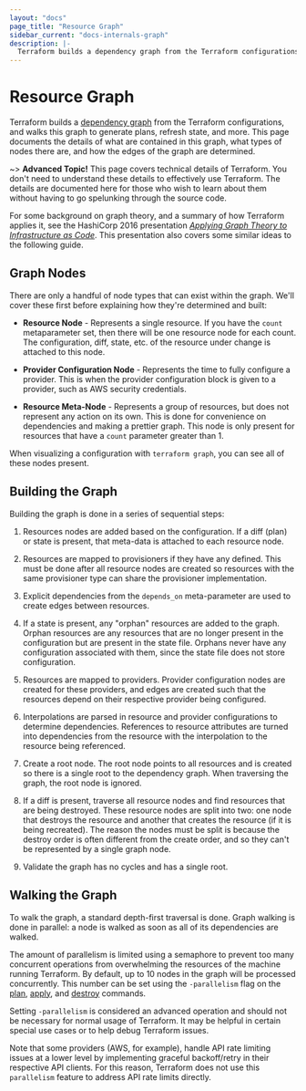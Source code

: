 ```yaml
---
layout: "docs"
page_title: "Resource Graph"
sidebar_current: "docs-internals-graph"
description: |-
  Terraform builds a dependency graph from the Terraform configurations, and walks this graph to generate plans, refresh state, and more. This page documents the details of what are contained in this graph, what types of nodes there are, and how the edges of the graph are determined.
---
```


# Resource Graph

Terraform builds a
[dependency graph](https://en.wikipedia.org/wiki/Dependency_graph)
from the Terraform configurations, and walks this graph to
generate plans, refresh state, and more. This page documents
the details of what are contained in this graph, what types
of nodes there are, and how the edges of the graph are determined.

~> **Advanced Topic!** This page covers technical details
of Terraform. You don't need to understand these details to
effectively use Terraform. The details are documented here for
those who wish to learn about them without having to go
spelunking through the source code.

For some background on graph theory, and a summary of how
Terraform applies it, see the HashiCorp 2016 presentation
[_Applying Graph Theory to Infrastructure as Code_](https://www.youtube.com/watch?v=Ce3RNfRbdZ0).
This presentation also covers some similar ideas to the following
guide.

## Graph Nodes

There are only a handful of node types that can exist within the
graph. We'll cover these first before explaining how they're
determined and built:

- **Resource Node** - Represents a single resource. If you have
  the `count` metaparameter set, then there will be one resource
  node for each count. The configuration, diff, state, etc. of
  the resource under change is attached to this node.

- **Provider Configuration Node** - Represents the time to fully
  configure a provider. This is when the provider configuration
  block is given to a provider, such as AWS security credentials.

- **Resource Meta-Node** - Represents a group of resources, but
  does not represent any action on its own. This is done for
  convenience on dependencies and making a prettier graph. This
  node is only present for resources that have a `count`
  parameter greater than 1.

When visualizing a configuration with `terraform graph`, you can
see all of these nodes present.

## Building the Graph

Building the graph is done in a series of sequential steps:

1. Resources nodes are added based on the configuration. If a
   diff (plan) or state is present, that meta-data is attached
   to each resource node.

1. Resources are mapped to provisioners if they have any
   defined. This must be done after all resource nodes are
   created so resources with the same provisioner type can
   share the provisioner implementation.

1. Explicit dependencies from the `depends_on` meta-parameter
   are used to create edges between resources.

1. If a state is present, any "orphan" resources are added to
   the graph. Orphan resources are any resources that are no
   longer present in the configuration but are present in the
   state file. Orphans never have any configuration associated
   with them, since the state file does not store configuration.

1. Resources are mapped to providers. Provider configuration
   nodes are created for these providers, and edges are created
   such that the resources depend on their respective provider
   being configured.

1. Interpolations are parsed in resource and provider configurations
   to determine dependencies. References to resource attributes
   are turned into dependencies from the resource with the interpolation
   to the resource being referenced.

1. Create a root node. The root node points to all resources and
   is created so there is a single root to the dependency graph. When
   traversing the graph, the root node is ignored.

1. If a diff is present, traverse all resource nodes and find resources
   that are being destroyed. These resource nodes are split into two:
   one node that destroys the resource and another that creates
   the resource (if it is being recreated). The reason the nodes must
   be split is because the destroy order is often different from the
   create order, and so they can't be represented by a single graph
   node.

1. Validate the graph has no cycles and has a single root.

## Walking the Graph

<a id="walking-the-graph"></a>

To walk the graph, a standard depth-first traversal is done. Graph
walking is done in parallel: a node is walked as soon as all of its
dependencies are walked.

The amount of parallelism is limited using a semaphore to prevent too many
concurrent operations from overwhelming the resources of the machine running
Terraform. By default, up to 10 nodes in the graph will be processed
concurrently. This number can be set using the `-parallelism` flag on the
[plan](/docs/cli/commands/plan.html), [apply](/docs/cli/commands/apply.html), and
[destroy](/docs/cli/commands/destroy.html) commands.

Setting `-parallelism` is considered an advanced operation and should not be
necessary for normal usage of Terraform. It may be helpful in certain special
use cases or to help debug Terraform issues.

Note that some providers (AWS, for example), handle API rate limiting issues at
a lower level by implementing graceful backoff/retry in their respective API
clients. For this reason, Terraform does not use this `parallelism` feature to
address API rate limits directly.

